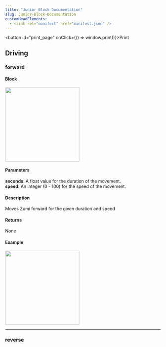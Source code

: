 ```yaml
---
title: "Junior Block Documentation"
slug: Junior-Block-Documentation
customHeadElements:
  - <link rel="manifest" href="manifest.json" />
---
```



<div className='print_div'>

<button id="print_page" onClick={() => window.print()}>Print</button>

</div>

## Driving

### forward

#### Block

<img src="/img/Zumi/blockly_docu/junior/forward.png" width="240px"/>  

#### Parameters

**seconds**: A float value for the duration of the movement. <br /> 
**speed**: An integer (0 - 100) for the speed of the movement.

#### Description
Moves Zumi forward for the given duration and speed


#### Returns
None

#### Example

<img src="/img/Zumi/blockly_docu/junior/forward_example.png" width="240px"/>  

<hr/>

### reverse

